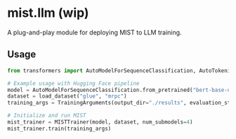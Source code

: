 # mist.llm (wip)
A plug-and-play module for deploying MIST to LLM training. 


## Usage
```python
from transformers import AutoModelForSequenceClassification, AutoTokenizer

# Example usage with Hugging Face pipeline
model = AutoModelForSequenceClassification.from_pretrained("bert-base-uncased", num_labels=2)
dataset = load_dataset("glue", "mrpc")
training_args = TrainingArguments(output_dir="./results", evaluation_strategy="epoch", num_train_epochs=3)

# Initialize and run MIST
mist_trainer = MISTTrainer(model, dataset, num_submodels=4)
mist_trainer.train(training_args)
```
